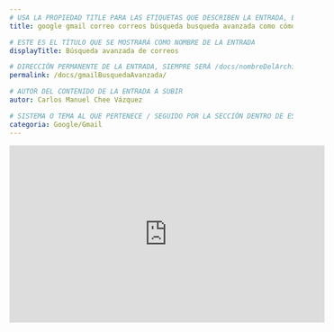 ```yaml
---
# USA LA PROPIEDAD TITLE PARA LAS ETIQUETAS QUE DESCRIBEN LA ENTRADA, ÉSTAS SERÁ USADO EN LA BÚSQUEDA
title: google gmail correo correos búsqueda busqueda avanzada como cómo busco buscar

# ESTE ES EL TÍTULO QUE SE MOSTRARÁ COMO NOMBRE DE LA ENTRADA
displayTitle: Búsqueda avanzada de correos

# DIRECCIÓN PERMANENTE DE LA ENTRADA, SIEMPRE SERÁ /docs/nombreDelArchivo/
permalink: /docs/gmailBusquedaAvanzada/

# AUTOR DEL CONTENIDO DE LA ENTRADA A SUBIR
autor: Carlos Manuel Chee Vázquez

# SISTEMA O TEMA AL QUE PERTENECE / SEGUIDO POR LA SECCIÓN DENTRO DE ESE SISTEMA O TEMA
categoria: Google/Gmail
---
```

<iframe width="560" height="315" src="https://www.youtube.com/embed/4r_SLPJDCr8" title="YouTube video player" frameborder="0" allow="accelerometer; autoplay; clipboard-write; encrypted-media; gyroscope; picture-in-picture" allowfullscreen></iframe>